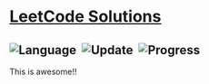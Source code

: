 # [LeetCode Solutions](https://leetcode.com/problemset/all/)

## ![Language](https://img.shields.io/badge/language-Modern%20C++-orange.svg)&nbsp; ![Update](https://img.shields.io/badge/update-daily-green.svg)&nbsp; ![Progress](https://img.shields.io/badge/progress-0%20%2F%20500-ff69b4.svg)&nbsp; 

This is awesome!!
